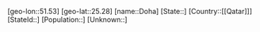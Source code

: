 ﻿---
location: [25.28,51.53]
type: City
tags:
- geo/City


SpocWebEntityId: 29826
isDeleted: false
confidential: public

---
[geo-lon::51.53]
[geo-lat::25.28]
[name::Doha]
[State::]
[Country::[[Qatar]]]
[StateId::]
[Population::]
[Unknown::]

